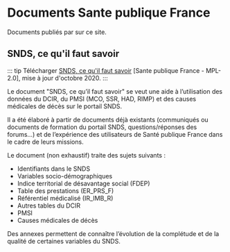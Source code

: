 # Documents Sante publique France
<!-- SPDX-License-Identifier: MPL-2.0 -->

Documents publiés par <PreviewPage text="Santé publique France" link="../glossaire/SpF.html" /> sur ce site.

## SNDS, ce qu'il faut savoir

::: tip
Télécharger [SNDS, ce qu'il faut savoir](../files/Sante_publique_France/2020-10_SpF_SNDS-ce-quil-faut-savoir_V2_MPL-2.0.docx) [Sante publique France - MPL-2.0], mise à jour d'octobre 2020.
:::

Le document "SNDS, ce qu’il faut savoir" se veut une aide à l’utilisation des données du DCIR, du PMSI (MCO, SSR, HAD, RIMP) et des causes médicales de décès sur le portail SNDS. 

Il a été élaboré à partir de documents déjà existants (communiqués ou documents de formation du portail SNDS, questions/réponses des forums…) et de l’expérience des utilisateurs de Santé publique France dans le cadre de leurs missions. 


Le document (non exhaustif) traite des sujets suivants : 
- Identifiants dans le SNDS
- Variables socio-démographiques 
- Indice territorial de désavantage social (FDEP)
- Table des prestations (ER_PRS_F)
- Référentiel médicalisé (IR_IMB_R)
- Autres tables du DCIR
- PMSI 
- Causes médicales de décès 

Des annexes permettent de connaître l’évolution de la complétude et de la qualité de certaines variables du SNDS.
